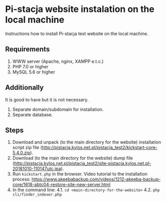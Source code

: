 # Pi-stacja website instalation on the local machine
Instructions how to install Pi-stacja test website on the local machine.

## Requirements

1. WWW server (Apache, nginx, XAMPP e.t.c.)
2. PHP 7.0 or higher
3. MySQL 5.6 or higher

## Additionally
It is good to have but it is not necessary.

1. Separate domain/subdomain for installation.
2. Separate database.

## Steps

1. Download and unpack (to the main directory for the website) installation script zip file (http://pistacja.kylos.net.pl/pistacja_test2/kickstart-core-5.4.0.zip).
2. Download (to the main directory for the website) dump file (http://pistacja.kylos.net.pl/pistacja_test2/site-pistacja.kylos.net.pl-20181010-110147utc.jpa).
3. Run `kickstart.php` in the browser. Video tutorial to the installation process: https://www.akeebabackup.com/videos/1212-akeeba-backup-core/1618-abtc04-restore-site-new-server.html
4. In the command line:
  4.1. `cd <main-directory-for-the-website>`
  4.2. `php cli/finder_indexer.php`
